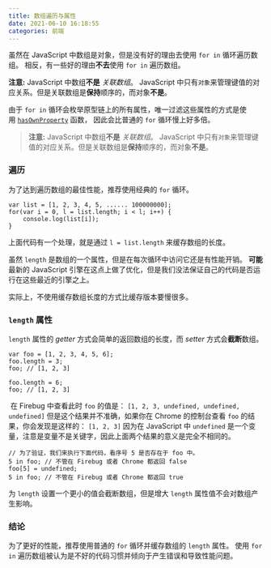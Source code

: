 ```yaml
---
title: 数组遍历与属性
date: 2021-06-10 16:18:55
categories: 前端
---
```

虽然在 JavaScript 中数组是对象，但是没有好的理由去使用 `for in` 循环遍历数组。 相反，有一些好的理由**不去**使用 `for in` 遍历数组。

**注意:** JavaScript 中数组**不是** *关联数组*。 JavaScript 中只有`对象`来管理键值的对应关系。但是关联数组是**保持**顺序的，而对象**不是**。

由于 `for in` 循环会枚举原型链上的所有属性，唯一过滤这些属性的方式是使用 [`hasOwnProperty`](http://bonsaiden.github.io/JavaScript-Garden/zh/#object.hasownproperty) 函数， 因此会比普通的 `for` 循环慢上好多倍。
 >**注意:** JavaScript 中数组**不是** *关联数组*。 JavaScript 中只有`对象`来管理键值的对应关系。但是关联数组是**保持**顺序的，而对象**不是**。

### 遍历

为了达到遍历数组的最佳性能，推荐使用经典的 `for` 循环。

```
var list = [1, 2, 3, 4, 5, ...... 100000000];
for(var i = 0, l = list.length; i < l; i++) {
    console.log(list[i]);
}
```

上面代码有一个处理，就是通过 `l = list.length` 来缓存数组的长度。

虽然 `length` 是数组的一个属性，但是在每次循环中访问它还是有性能开销。 **可能**最新的 JavaScript 引擎在这点上做了优化，但是我们没法保证自己的代码是否运行在这些最近的引擎之上。

实际上，不使用缓存数组长度的方式比缓存版本要慢很多。

### `length` 属性

`length` 属性的 *getter* 方式会简单的返回数组的长度，而 *setter* 方式会**截断**数组。

```
var foo = [1, 2, 3, 4, 5, 6];
foo.length = 3;
foo; // [1, 2, 3]

foo.length = 6;
foo; // [1, 2, 3]
```

 在 Firebug 中查看此时 `foo` 的值是： `[1, 2, 3, undefined, undefined, undefined]` 但是这个结果并不准确，如果你在 Chrome 的控制台查看 `foo` 的结果，你会发现是这样的： `[1, 2, 3]` 因为在 JavaScript 中 `undefined` 是一个变量，注意是变量不是关键字，因此上面两个结果的意义是完全不相同的。

```
// 为了验证，我们来执行下面代码，看序号 5 是否存在于 foo 中。
5 in foo; // 不管在 Firebug 或者 Chrome 都返回 false
foo[5] = undefined;
5 in foo; // 不管在 Firebug 或者 Chrome 都返回 true
```

为 `length` 设置一个更小的值会截断数组，但是增大 `length` 属性值不会对数组产生影响。

### 结论

为了更好的性能，推荐使用普通的 `for` 循环并缓存数组的 `length` 属性。 使用 `for in` 遍历数组被认为是不好的代码习惯并倾向于产生错误和导致性能问题。
